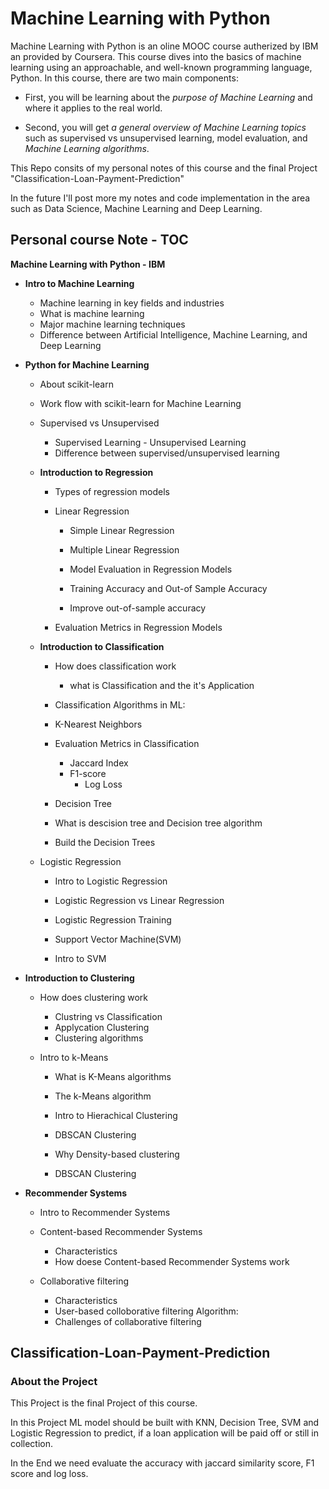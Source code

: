 # Machine Learning with Python

Machine Learning with Python is an oline MOOC course autherized by IBM an provided by Coursera. This course dives into the basics of machine learning using an approachable, and well-known programming language, Python. 
In this course, there are two main components:

- First, you will be learning about the *purpose of Machine Learning* and where it applies to the real world. 

- Second, you will get *a general overview of Machine Learning topics* such as supervised vs unsupervised learning,  model evaluation, and *Machine Learning algorithms*. 

This Repo consits of my personal notes of this course and the final Project "Classification-Loan-Payment-Prediction"

In the future I'll post more my  notes and code implementation in the area such as Data Science, Machine Learning and Deep Learning.

##  Personal course Note - TOC

**Machine Learning with Python - IBM**

- **Intro to Machine Learning**
  -  Machine learning in key fields and industries
  -  What is machine learning
  -  Major machine learning techniques
  -  Difference between Artificial Intelligence, Machine Learning, and Deep Learning
  
- **Python for Machine Learning**
	-  About scikit-learn  
	- Work flow with scikit-learn for Machine Learning   
	-  Supervised vs Unsupervised 
  		- Supervised Learning
      - Unsupervised Learning
        - Difference between supervised/unsupervised learning
     
  - **Introduction to Regression**
  	- Types of regression models
  
  	-  Linear Regression
  
    	- Simple Linear Regression
    	- Multiple Linear Regression
    
		-  Model Evaluation in Regression Models
    
    	- Training Accuracy and Out-of Sample Accuracy
    	- Improve out-of-sample accuracy
      - Evaluation Metrics in Regression Models
  
  - **Introduction to Classification**
  	-  How does classification work
    
  		- what is Classification and the it's Application
      - Classification Algorithms in ML:
  
  	-  K-Nearest Neighbors
  
  	- Evaluation Metrics in Classification
    
  		- Jaccard Index
      - F1-score
    	- Log Loss
    
	- Decision Tree
    
    - What is descision tree and Decision tree algorithm
    - Build the Decision Trees
  
  - Logistic Regression
  
    - Intro to Logistic Regression
    - Logistic Regression vs Linear Regression
    - Logistic Regression Training
    
	- Support Vector Machine(SVM)
    
    - Intro to SVM
  
- **Introduction to Clustering**
  - How does clustering work
  
    - Clustring vs Classification
    - Applycation Clustering
    - Clustering algorithms
  
  - Intro to k-Means
  
    - What is K-Means algorithms
    - The k-Means algorithm
    
	- Intro to Hierachical Clustering
    
	- DBSCAN Clustering
    
    - Why Density-based clustering
    - DBSCAN Clustering
  
- **Recommender Systems**
  - Intro to Recommender Systems
  
  - Content-based Recommender Systems
    
    - Characteristics
    - How doese Content-based Recommender Systems work
    
  - Collaborative filtering
  
    - Characteristics
    - User-based colloborative filtering Algorithm:
    - Challenges of collaborative filtering

## Classification-Loan-Payment-Prediction

### About the Project

This Project is the final Project of this course. 

In this Project ML model should be built with KNN, Decision Tree, SVM and Logistic Regression to predict, if a loan application will be paid off or still in collection. 

In the End we need evaluate the accuracy with jaccard similarity score,  F1 score and log loss.
